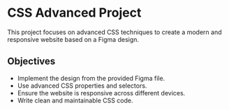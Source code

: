 # CSS Advanced Project

This project focuses on advanced CSS techniques to create a modern and responsive website based on a Figma design.

## Objectives
- Implement the design from the provided Figma file.
- Use advanced CSS properties and selectors.
- Ensure the website is responsive across different devices.
- Write clean and maintainable CSS code.

